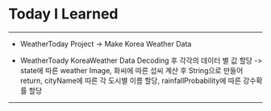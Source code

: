 # Today I Learned

---

- WeatherToday Project -> Make Korea Weather Data 

- WeatherToady KoreaWeather Data Decoding 후 각각의 데이터 별 값 할당 -> state에 따른 weather Image, 화씨에 따른 섭씨 계산 후 String으로 만들어 return, cityName에 따른 각 도시별 이름 할당, rainfallProbability에 따른 강수확률 할당

---
